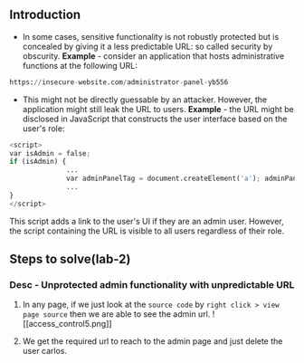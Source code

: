 ## Introduction
- In some cases, sensitive functionality is not robustly protected but is concealed by giving it a less predictable URL: so called security by obscurity.
**Example** - consider an application that hosts administrative functions at the following URL:
```python
https://insecure-website.com/administrator-panel-yb556
```

- This might not be directly guessable by an attacker. However, the application might still leak the URL to users.
**Example** - the URL might be disclosed in JavaScript that constructs the user interface based on the user's role:
```python
<script> 
var isAdmin = false; 
if (isAdmin) { 
			  ... 
			  var adminPanelTag = document.createElement('a'); adminPanelTag.setAttribute('https://insecure-website.com/administrator-panel-yb556'); adminPanelTag.innerText = 'Admin panel'; 
			  ... 
} 
</script>
```
This script adds a link to the user's UI if they are an admin user. However, the script containing the URL is visible to all users regardless of their role.

## Steps to solve(lab-2)
### Desc - Unprotected admin functionality with unpredictable URL

1. In any page, if we just look at the `source code` by `right click > view page source` then we are able to see the admin url.
![[access_control5.png]]

2. We get the required url to reach to the admin page and just delete the user carlos.
